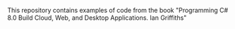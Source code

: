 
This repository contains examples of code from the book "Programming C# 8.0 Build Cloud, Web, and Desktop Applications. Ian Griffiths"
